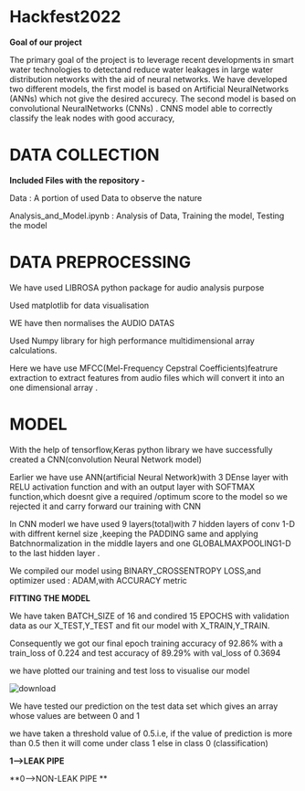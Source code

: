 # Hackfest2022

**Goal of our project**

The primary goal of the project is to leverage recent  developments  in  smart  water  technologies  to  detectand  reduce  water  leakages  in  large  water  distribution  networks  with  the  aid  of  neural  networks. We  have  developed two different models, the first model is based on Artificial NeuralNetworks (ANNs) which not give the desired accurecy. The second  model  is  based  on convolutional NeuralNetworks (CNNs) .  CNNS model able  to  correctly  classify  the  leak nodes with good accuracy,

# DATA COLLECTION

**Included Files with the repository -**

Data : A portion of used Data to observe the nature

Analysis_and_Model.ipynb : Analysis of Data, Training the model, Testing the model


# DATA PREPROCESSING

We have used LIBROSA python package for audio analysis purpose

Used matplotlib for data visualisation

WE have then normalises the AUDIO DATAS

Used Numpy library for high performance multidimensional array calculations.

Here we have use MFCC(Mel-Frequency Cepstral Coefficients)featrure extraction to extract features from audio files 
which will convert it into an one dimensional array .


# MODEL

With the help of tensorflow,Keras python library we have successfully created
a CNN(convolution Neural Network model)

Earlier we have use ANN(artificial Neural Network)with 3 DEnse layer with RELU activation function and
with an output layer with SOFTMAX function,which doesnt give a required /optimum score to the model 
so we rejected it and carry forward our training with CNN

In CNN moderl we have used 9 layers(total)with 7 hidden layers of conv 1-D with diffrent kernel size ,keeping the PADDING same and 
applying Batchnormalization in the middle layers 
and one GLOBALMAXPOOLING1-D to the last hidden layer .

We compiled our model using BINARY_CROSSENTROPY LOSS,and optimizer used : ADAM,with ACCURACY metric

**FITTING THE MODEL**

We have taken BATCH_SIZE of 16 and condired 15 EPOCHS with validation data as our X_TEST,Y_TEST and fit our model with 
X_TRAIN,Y_TRAIN.

Consequently we got our final epoch training accuracy of 92.86% with a train_loss of 0.224
and test accuracy of 89.29% with val_loss of 0.3694

we have plotted our training and test loss to visualise our model 

![download](https://user-images.githubusercontent.com/79101972/167283505-71fd7e3d-dca7-4a1e-80d4-1a340ffe9164.png)


We have tested our prediction on the test data set which gives an array whose values are between 0 and 1

we have taken a threshold value of 0.5.i.e, if the value of prediction is more than 0.5 then it will come under class 1 else in class 0
(classification)

**1-->LEAK PIPE**
  
 **0-->NON-LEAK PIPE **

